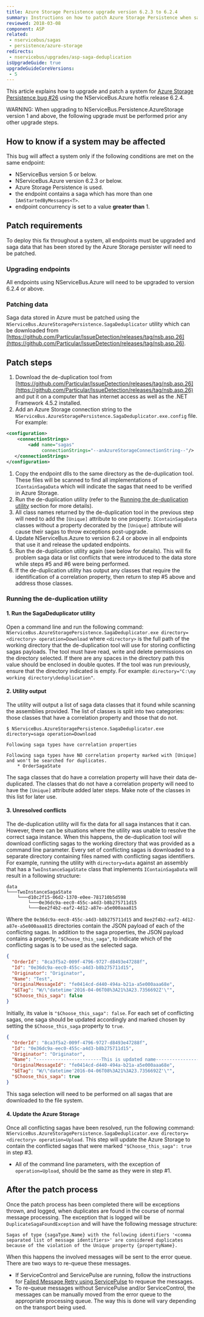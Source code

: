 ```yaml
---
title: Azure Storage Persistence upgrade version 6.2.3 to 6.2.4
summary: Instructions on how to patch Azure Storage Persistence when saga duplication occurs.
reviewed: 2018-03-08
component: ASP
related:
 - nservicebus/sagas
 - persistence/azure-storage
redirects:
 - nservicebus/upgrades/asp-saga-deduplication
isUpgradeGuide: true
upgradeGuideCoreVersions:
 - 5
---
```


This article explains how to upgrade and patch a system for [Azure Storage Persistence bug #26](https://github.com/Particular/NServiceBus.Persistence.AzureStorage/issues/26) using the NServiceBus.Azure hotfix release 6.2.4.

WARNING: When upgrading to NServiceBus.Persistence.AzureStorage version 1 and above, the following upgrade must be performed prior any other upgrade steps.


## How to know if a system may be affected

This bug will affect a system only if the following conditions are met on the same endpoint:

 * NServiceBus version 5 or below.
 * NServiceBus.Azure version 6.2.3 or below.
 * Azure Storage Persistence is used.
 * the endpoint contains a saga which has more than one `IAmStartedByMessages<T>`.
 * endpoint concurrency is set to a value **greater than** 1.


## Patch requirements

To deploy this fix throughout a system, all endpoints must be upgraded and saga data that has been stored by the Azure Storage persister will need to be patched.


### Upgrading endpoints

All endpoints using NServiceBus.Azure will need to be upgraded to version 6.2.4 or above.


### Patching data

Saga data stored in Azure must be patched using the `NServiceBus.AzureStoragePersistence.SagaDeduplicator` utility which can be downloaded from [https://github.com/Particular/IssueDetection/releases/tag/nsb.asp.26](https://github.com/Particular/IssueDetection/releases/tag/nsb.asp.26).


## Patch steps

 1. Download the de-duplication tool from [https://github.com/Particular/IssueDetection/releases/tag/nsb.asp.26](https://github.com/Particular/IssueDetection/releases/tag/nsb.asp.26) and put it on a computer that has internet access as well as the .NET Framework 4.5.2 installed.
 1. Add an Azure Storage connection string to the `NServiceBus.AzureStoragePersistence.SagaDeduplicator.exe.config` file. For example:
  ```xml
  <configuration>
      <connectionStrings>
          <add name="sagas"
               connectionStrings="--anAzureStorageConnectionString--"/>
     </connectionStrings>
  </configuration>
  ```
 1. Copy the endpoint dlls to the same directory as the de-duplication tool. These files will be scanned to find all implementations of `IContainSagaData` which will indicate the sagas that need to be verified in Azure Storage.
 1. Run the de-duplication utility (refer to the [Running the de-duplication utility](#patch-steps-running-the-de-duplication-utility) section for more details).
 1. All class names returned by the de-duplication tool in the previous step will need to add the `[Unique]` attribute to one property. `IContainSagaData` classes without a property decorated by the `[Unique]` attribute will cause their sagas to throw exceptions post-upgrade.
 1. Update NServiceBus.Azure to version 6.2.4 or above in all endpoints that use it and release the updated endpoints.
 1. Run the de-duplication utility again (see below for details). This will fix problem saga data or list conflicts that were introduced to the data store while steps #5 and #6 were being performed.
 1. If the de-duplication utility has output any classes that require the identification of a correlation property, then return to step #5 above and address those classes.


### Running the de-duplication utility


#### 1. Run the SagaDeduplicator utility

Open a command line and run the following command: `NServiceBus.AzureStoragePersistence.SagaDeduplicator.exe directory=<directory> operation=Download` where `<directory>` is the full path of the working directory that the de-duplication tool will use for storing conflicting sagas payloads. The tool must have read, write and delete permissions on the directory selected. If there are any spaces in the directory path this value should be enclosed in double quotes. If the tool was run previously, ensure that the directory indicated is empty. For example: `directory="C:\my working directory\deduplication"`.


#### 2. Utility output

The utility will output a list of saga data classes that it found while scanning the assemblies provided. The list of classes is split into two categories: those classes that have a correlation property and those that do not.

```dos
$ NServiceBus.AzureStoragePersistence.SagaDeduplicator.exe directory=saga operation=Download

Following saga types have correlation properties

Following saga types have NO correlation property marked with [Unique] and won't be searched for duplicates.
    * OrderSagaState
```

The saga classes that do have a correlation property will have their data de-duplicated. The classes that do not have a correlation property will need to have the `[Unique]` attribute added later steps. Make note of the classes in this list for later use.


#### 3. Unresolved conflicts

The de-duplication utility will fix the data for all saga instances that it can. However, there can be situations where the utility was unable to resolve the correct saga instance. When this happens, the de-duplication tool will download conflicting sagas to the working directory that was provided as a command line parameter. Every set of conflicting sagas is downloaded to a separate directory containing files named with conflicting sagas identifiers. For example, running the utility with `directory=data` against an assembly that has a `TwoInstanceSagaState` class that implements `IContainSagaData` will result in a following structure:

```
data
└───TwoInstanceSagaState
    └───d10c2f15-06d2-1370-e0ee-781710b5d598
        └───0e36dc9a-eec0-455c-a4d3-b8b275711d15
        └───8ee2f4b2-eaf2-4d12-a87e-a5e000aaa815
```

Where the `0e36dc9a-eec0-455c-a4d3-b8b275711d15` and `8ee2f4b2-eaf2-4d12-a87e-a5e000aaa815` directories contain the JSON payload of each of the conflicting sagas. In addition to the saga properties, the JSON payload contains a property, `"$Choose_this_saga"`, to indicate which of the conflicting sagas is to be used as the selected saga.

```json
{
  "OrderId": "8ca3f5a2-009f-4796-9727-d8493e47288f",
  "Id": "0e36dc9a-eec0-455c-a4d3-b8b275711d15",
  "Originator": "Originator",
  "Name": "Test",
  "OriginalMessageId": "fe0414cd-d440-494a-b21a-a5e000aaa68e",
  "$ETag": "W/\"datetime'2016-04-06T08%3A21%3A23.7356692Z'\"",
  "$Choose_this_saga": false
}
```

Initially, its value is `"$Choose_this_saga": false`. For each set of conflicting sagas, one saga should be updated accordingly and marked chosen by setting the `$Choose_this_saga` property to `true`.

```json
{
  "OrderId": "8ca3f5a2-009f-4796-9727-d8493e47288f",
  "Id": "0e36dc9a-eec0-455c-a4d3-b8b275711d15",
  "Originator": "Originator",
  "Name": "------------------------This is updated name------------------",
  "OriginalMessageId": "fe0414cd-d440-494a-b21a-a5e000aaa68e",
  "$ETag": "W/\"datetime'2016-04-06T08%3A21%3A23.7356692Z'\"",
  "$Choose_this_saga": true
}
```

This saga selection will need to be performed on all sagas that are downloaded to the file system.


#### 4. Update the Azure Storage

Once all conflicting sagas have been resolved, run the following command: `NServiceBus.AzureStoragePersistence.SagaDeduplicator.exe directory=<directory> operation=Upload`. This step will update the Azure Storage to contain the conflicted sagas that were marked `"$Choose_this_saga": true` in step #3.

 * All of the command line parameters, with the exception of `operation=Upload`, should be the same as they were in step #1.


## After the patch process

Once the patch process has been completed there will be exceptions thrown, and logged, when duplicates are found in the course of normal message processing. The exception that is logged will be `DuplicateSagaFoundException` and will have the following message structure:

```
Sagas of type {sagaType.Name} with the following identifiers '<comma separated list of message identifiers>' are considered duplicates because of the violation of the Unique property {propertyName}.
```

When this happens the involved messages will be sent to the error queue. There are two ways to re-queue these messages.

 * If ServiceControl and ServicePulse are running, follow the instructions for [Failed Message Retry using ServicePulse](/servicepulse/intro-failed-message-retries.md) to requeue the messages.
 * To re-queue messages without ServicePulse and/or ServiceControl, the messages can be manually moved from the error queue to the appropriate processing queue. The way this is done will vary depending on the transport being used.
